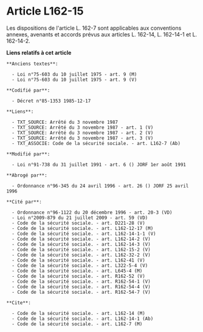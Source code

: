 # Article L162-15

Les dispositions de l'article L. 162-7 sont applicables aux conventions annexes, avenants et accords prévus aux articles L.
162-14, L. 162-14-1 et L. 162-14-2.

**Liens relatifs à cet article**

	**Anciens textes**:

	  - Loi n°75-603 du 10 juillet 1975 - art. 9 (M)
	  - Loi n°75-603 du 10 juillet 1975 - art. 9 (V)

	**Codifié par**:

	  - Décret n°85-1353 1985-12-17

	**Liens**:

	  - TXT_SOURCE: Arrêté du 3 novembre 1987
	  - TXT_SOURCE: Arrêté du 3 novembre 1987 - art. 1 (V)
	  - TXT_SOURCE: Arrêté du 3 novembre 1987 - art. 2 (V)
	  - TXT_SOURCE: Arrêté du 3 novembre 1987 - art. 3 (V)
	  - TXT_ASSOCIE: Code de la sécurité sociale. - art. L162-7 (Ab)

	**Modifié par**:

	  - Loi n°91-738 du 31 juillet 1991 - art. 6 () JORF 1er août 1991

	**Abrogé par**:

	  - Ordonnance n°96-345 du 24 avril 1996 - art. 26 () JORF 25 avril 1996

	**Cité par**:

	  - Ordonnance n°96-1122 du 20 décembre 1996 - art. 20-3 (VD)
	  - Loi n°2009-879 du 21 juillet 2009 - art. 59 (VD)
	  - Code de la sécurité sociale. - art. D221-28 (V)
	  - Code de la sécurité sociale. - art. L162-12-17 (M)
	  - Code de la sécurité sociale. - art. L162-14-1-1 (V)
	  - Code de la sécurité sociale. - art. L162-14-2 (V)
	  - Code de la sécurité sociale. - art. L162-14-3 (V)
	  - Code de la sécurité sociale. - art. L162-15-2 (V)
	  - Code de la sécurité sociale. - art. L162-32-2 (V)
	  - Code de la sécurité sociale. - art. L162-41 (V)
	  - Code de la sécurité sociale. - art. L322-5-4 (V)
	  - Code de la sécurité sociale. - art. L645-4 (M)
	  - Code de la sécurité sociale. - art. R162-52 (V)
	  - Code de la sécurité sociale. - art. R162-54-1 (V)
	  - Code de la sécurité sociale. - art. R162-54-4 (V)
	  - Code de la sécurité sociale. - art. R162-54-7 (V)

	**Cite**:

	  - Code de la sécurité sociale. - art. L162-14 (M)
	  - Code de la sécurité sociale. - art. L162-14-1 (Ab)
	  - Code de la sécurité sociale. - art. L162-7 (M)
